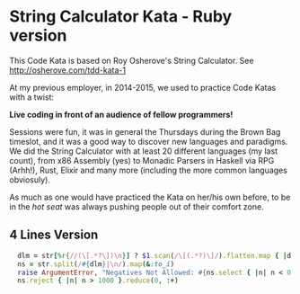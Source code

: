 # String Calculator Kata - Ruby version
This Code Kata is based on Roy Osherove's String Calculator. See http://osherove.com/tdd-kata-1

At my previous employer, in 2014-2015,  we used to practice Code Katas with a twist:

**Live coding in front of an audience of fellow programmers!**

Sessions were fun, it was in general the Thursdays during the Brown Bag timeslot, and it was a good way to discover new languages and paradigms. We did the String Calculator with at least 20 different languages (my last count), from x86 Assembly (yes) to Monadic Parsers in Haskell via RPG (Arhh!), Rust, Elixir and many more (including the more common languages obviosuly). 

As much as one would have practiced the Kata on her/his own before, to be in the *hot seat* was always pushing people out of their comfort zone.

## 4 Lines Version

```ruby
  dlm = str[%r{//(\[.*?\])\n}] ? $1.scan(/\[(.*?)\]/).flatten.map { |d| Regexp.quote(d) }.join('|') : ','
  ns = str.split(/#{dlm}|\n/).map(&:to_i)
  raise ArgumentError, "Negatives Not Allowed: #{ns.select { |n| n < 0 }.join(',') }" if ns.find { |n| n < 0 }
  ns.reject { |n| n > 1000 }.reduce(0, :+)
```






